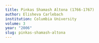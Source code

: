 ```yaml
---
title: Pinkas Shamash Altona (1766-1767)
author: Elisheva Carlebach
institution: Columbia University
volume: 3
year: "2006"
slug: pinkas-shamash-altona
---
```

